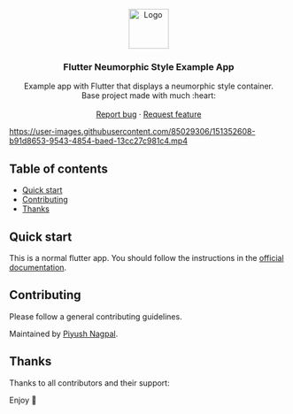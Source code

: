 <p align="center">
  <a href="https://flutter.io/">
    <img src="https://diegolaballos.com/files/images/flutter-icon.jpg" alt="Logo" width=72 height=72>
  </a>

  <h3 align="center">Flutter Neumorphic Style Example App</h3>

  <p align="center">
    Example app with Flutter that displays a neumorphic style container.
    <br>
    Base project made with much  :heart: 
    <br>
    <br>
    <a href="https://github.com/zsiecr/neumorphic_style/issues/new">Report bug</a>
    ·
    <a href="https://github.com/zsiecr/neumorphic_style/issues/new">Request feature</a>
  </p>
</p>

https://user-images.githubusercontent.com/85029306/151352608-b91d8653-9543-4854-baed-13cc27c981c4.mp4

## Table of contents

- [Quick start](#quick-start)
- [Contributing](#contributing)
- [Thanks](#thanks)


## Quick start

This is a normal flutter app. You should follow the instructions in the [official documentation](https://flutter.io/docs/get-started/install).

## Contributing

Please follow a general contributing guidelines.

Maintained by [Piyush Nagpal](https://github.com/zsiecr).


## Thanks

Thanks to all contributors and their support:

Enjoy :metal:

